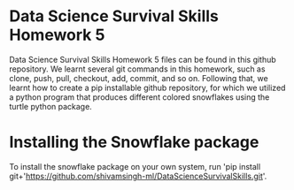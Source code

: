 # Data Science Survival Skills Homework 5
Data Science Survival Skills Homework 5 files can be found in this github repository. We learnt several git commands in this homework, such as clone, push, pull, checkout, add, commit, and so on. Following that, we learnt how to create a pip installable github repository, for which we utilized a python program that produces different colored snowflakes using the turtle python package.


# Installing the Snowflake package
To install the snowflake package on your own system, run 'pip install git+'https://github.com/shivamsingh-ml/DataScienceSurvivalSkills.git'.
